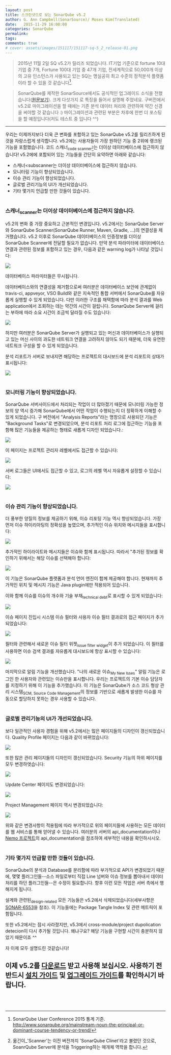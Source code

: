 ```yaml
---
layout: post
title: 스크린샷으로 보는 SonarQube v5.2
author: G. Ann Campbell(SonarSource)/ Moses Kim(Translated)
date:   2015-11-29 16:00:00
categories: SonarQube
permalink:
tags:
comments: true
# cover: assets/images/151117/151117-sq-5_2_release-01.png
---
```


> 2015년 11월 2일 SQ v5.2가 릴리즈 되었습니다. IT기업 기준으로 fortune 10대 기업 중 7개, Fortune 100대 기업 중 47개 기업, 전세계적으로 50,000개 이상의 고유 인스턴스가 사용되고 있는 SQ는 명실공히 최고 수준의 정적분석 플랫폼이라 할 수 있을 것 같습니다[^footnote1].

> SonarQube를 제작한 SonarSource에서도 공식적인 업그레이드 소식을 전했습니다([원문보기][sonarqube-5-2-in-screenshots]). 크게 다섯가지 로 특징을 들어서 설명해 주었네요. 구버전에서 v5.2로 마이그레이션을 할 때에는 기존 분석 데이터 처리와 관련하여 약간 신경을 써야할 것 같습니다 :) 마이그레이션과 관련된 부분은 차후에 한번 더 포스팅을 할 예정입니다(저도 테스트 중 입니다 ^^)

---

우리는 이제까지보다 더욱 큰 변화를 포함하고 있는 SonarQube v5.2를 릴리즈하게 된 것을 자랑스럽게 생각합니다. v5.2에는 사용자들이 가장 원하던 기능 중 2위에 랭크된 기능을 포함했습니다. 코드 스캐너<sub>code scanner[^footnote2]</sub>는 더이상 데이터베이스에 접근하지 않습니다! v5.2에에 포함되어 있는 기능들을 간단히 요약하면 아래와 같습니다:

- 스캐너<subscanner</sub>는 더이상 데이터베이스에 접근하지 않습니다.
- 모니터링 기능이 향상되었습니다.
- 이슈 관리 기능이 향상되었습니다.
- 글로벌 관리기능의 UI가 개선되었습니다.
- 기타 몇가지 언급할 만한 것들이 있습니다.
<br><br>

### 스캐너<sub>scanner</sub>는 더이상 데이터베이스에 접근하지 않습니다.

v5.2의 변화 중 가장 중요하고 근본적인 변경입니다. v5.2에서는 SonarQube Server와 SonarQube Scanner(SonarQube Runner, Maven, Gradle, ...)의 연결성을 제거했습니다. v5.2 이후로 SonarQube 데이터베이스의 인증정보를 더이상 SonarQube Scanner에 전달할 필요가 없습니다. 만약 분석 파라미터에 데이터베이스 연결과 관련된 정보를 포함하고 있는 경우, 다음과 같은 warning log가 나타날 것입니다:

<img src="{{ site.baseurl }}assets/images/151129/151129-sq52-00.png" align="center">

데이터베이스 파라미터들은 무시됩니다.

데이터베이스와의 연결성을 제거함으로써 여러분은 데이터베이스 보안에 관계없이 travis-ci, appveyor, VSO Build와 같은 지속적인 통합 서버에서 SonarQube를 자유롭게 실행할 수 있게 되었습니다. 다만 이러한 구조를 채택함에 따라 분석 결과를 Web application에서 조회하는 데는 약간의 시간이 걸립니다. SonarQube Server에 걸리는 부하에 따라 소요 시간이 조금씩 달라질 수도 있습니다:

<img src="{{ site.baseurl }}assets/images/151129/151129-sq52-01.png" align="center">

하지만 여러분은 SonarQube Server가 실행되고 있는 머신과 데이터베이스가 실행되고 있는 머신 사이의 과도한 네트워크 연결을 고려하지 않아도 되기 때문에, 더욱 유연한 네트워크 구성을 할 수 있게 되었습니다.

분석 리포트가 서버로 보내지면 해당하는 프로젝트의 대시보드에 분석 리포트의 상태가 표시됩니다:

<img src="{{ site.baseurl }}assets/images/151129/151129-sq52-02.png" align="center">
<br><br>

### 모니터링 기능이 향상되었습니다.

SonarQube 서버사이드에서 처리되는 작업이 더 많아졌기 때문에 모니터링 가능한 정보의 양 역시 증가해 SonarQube에서 어떤 작업이 수행되는지 더 정확하게 이해할 수 있게 되었습니다. 구 버전에서 "Analysis Reports"라는 명창으로 사용되던 기능은 "Background Tasks"로 변경되었으며, 분석 리포트 처리 로그에 접근하는 기능을 포함해 많은 기능들을 제공하는 형태로 새롭게 디자인 되었습니다.:

<img src="{{ site.baseurl }}assets/images/151129/151129-sq52-03.png" align="center">

이 페이지는 프로젝트 관리자 레벨에서도 접근할 수 있습니다:

<img src="{{ site.baseurl }}assets/images/151129/151129-sq52-04.png" align="center">

서버 로그들은 UI에서도 접근할 수 있고, 로그의 레벨 역시 자유롭게 설정할 수 있습니다:

<img src="{{ site.baseurl }}assets/images/151129/151129-sq52-05.png" align="center">
<br><br>

### 이슈 관리 기능이 향상되었습니다.

더 풍부한 양질의 정보를 제공하기 위해, 이슈 리포팅 기능 역시 향상되었습니다. 가장 먼저 이슈 하이리아팅의 정확성을 높였으며, 추가적인 이슈 위치와 메시지들을 표시합니다:

<img src="{{ site.baseurl }}assets/images/151129/151129-sq52-06.png" align="center">

추가적인 하이라이트와 메시지들은 이슈와 함께 표시됩니다. 따라서 "추가된 정보를 확인하기 위해서는 해당 이슈를 선택해야 합니다:

<img src="{{ site.baseurl }}assets/images/151129/151129-sq52-07.png" align="center">

이 기능은 SonarQube 플랫폼과 분석 언어 엔진이 함께 제공해야 합니다. 현재까지 추가적인 위치 및 메시지 기능은 Java plugin에만 적용되어 있습니다.

이와 함께 이슈를 이슈의 개수와 기술 부채<sub>technical debt</sub>로 표시할 수 있게 되었습니다:

<img src="{{ site.baseurl }}assets/images/151129/151129-sq52-08.png" align="center">

이슈 페이지 진입시 시스템 이슈 필터와 사용자 이슈 필터 결과로의 접근 페이지가 추가되었습니다:

<img src="{{ site.baseurl }}assets/images/151129/151129-sq52-09.png" align="center">

필터와 관련해서 새로운 이슈 필터 위젯<sub>issue filter widget</sub>이 추가 되었습니다. 이 필터를 사용하면 이슈 검색 결과를 자유롭게 대시보드에 항상 표시할 수 있습니다:

<img src="{{ site.baseurl }}assets/images/151129/151129-sq52-10.png" align="center">

마지막으로 알림 기능을 개선했습니다. "나의 새로운 이슈<sub>My New Isses</sub>" 알림 기능은 로그인 한 사용자와 관련있는 이슈만을 표시합니다. 우리는 프로젝트의 기본 이슈 담당자를 지정하기 위해 이 기능을 추가했습니다. 이 기능은 SonarQube가 소스 코드 형상 관리 시스템<sub>SCM, Source Code Management</sub>의 정보를 기반으로 새롭게 발생한 이슈를 자동으로 할당하지 못하는 경우 사용할 수 있습니다.
<br><br>

### 글로벌 관리기능의 UI가 개선되었습니다.

보다 일관적인 사용자 경험을 위해 v5.2에서는 많은 페이지들의 디자인이 갱신되었습니다. Quality Profile 페이지는 다음과 같이 바뀌었습니다:

<img src="{{ site.baseurl }}assets/images/151129/151129-sq52-11.png" align="center">

또한 많은 관리 페이지들의 디자인이 갱신되었습니다. Security 기능의 하위 페이지를 모두 변경하엿습니다:

<img src="{{ site.baseurl }}assets/images/151129/151129-sq52-12.png" align="center">

Update Center 페이지도 변경되었습니다:

<img src="{{ site.baseurl }}assets/images/151129/151129-sq52-13.png" align="center">

Project Management 페이지 역시 변경되었습니다:

<img src="{{ site.baseurl }}assets/images/151129/151129-sq52-14.png" align="center">


위와 같은 변경사항이 적용됨에 따라 부가적으로 위의 페이지들에 사용하는 모든 데이터를 웹 서비스를 통해 얻어낼 수 있습니다. 여러분의 서버의 api_documentation이나 [Nemo 프로젝트][project-nemo]의 api_documentation을 참조하여 세부적인 내용을 확인하시시오.
<br><br>

### 기타 몇가지 언급할 만한 것들이 있습니다.

SonarQube의 분석과 Database를 분리함에 따라 부가적으로 API가 변경되었기 때문에, 몇몇 플러그인들--소스 파일로부터 직접 Line 넘버와 이슈 정보를 뽑아내서 데이터 처리를 하던 플러그인들--은 수정이 필요합니다. 향후 이런 모든 작업은 서버 측에서 행해지게 됩니다.

설계와 관련된<sub>design-related</sub> 모든 기능들은 v5.2에서 삭제되었습니다(세부사항은 [SONAR-6553][sonar-6553]을 참조). 이 기능들에는 Package Tangle Index 및 관련 메트릭이 포함됩니다.

또한 v5.2에서는 잠시 사라졌지만, v5.3에서 cross-module/project dupolication detecion이 다시 추가될 것입니다. 왜냐구요? 해당 기능을 구현할 시간이 충분하지 않았기 때문이죠 ^^

자 이제 모두 설명드린 것같습니다!

이제 v5.2를 [다운로드][download-sq52] 받고 사용해 보십시오. 사용하기 전 반드시 [설치 가이드][installation-guide] 및 [업그레이드 가이드][upgrade-guide]를 확인하시기 바랍니다.
<br><br><br>
---

[sonarqube-5-2-in-screenshots]: http://www.sonarqube.org/sonarqube-5-2-in-screenshots/
[project-nemo]: http://nemo.sonarqube.org/api_documentation
[sonar-6553]: https://jira.sonarsource.com/browse/SONAR-6553
[download-sq52]: http://www.sonarsource.org/downloads/
[installation-guide]: http://docs.sonarqube.org/display/SONAR/Installing
[upgrade-guide]: http://docs.sonarqube.org/display/SONAR/Upgrading

[^footnote1]: SonarQube User Conference 2015 통계 기준.  http://www.sonarqube.org/mainstream-noun-the-principal-or-dominant-course-tendency-or-trend/
[^footnote2]: 옮긴이_'Scanner'는 이전 버전까지 'SonarQube Clinet'라고 불렸던 것으로, SoanrQube Server에 분석을 Triggering하는 매개체 역학을 합니다.
